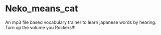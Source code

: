 # Neko_means_cat
 An mp3 file based vocabulary trainer to learn japanese words by hearing. Turn up the volume you Rockers!!!
